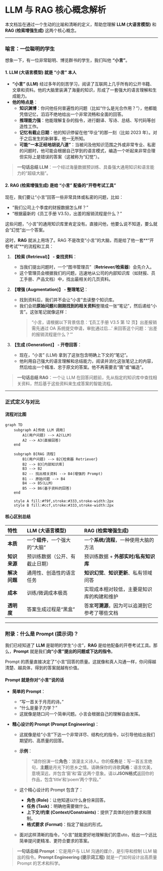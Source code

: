 # LLM 与 RAG 核心概念解析

本文档旨在通过一个生动的比喻和清晰的定义，帮助您理解 **LLM (大语言模型)** 和 **RAG (检索增强生成)** 这两个核心概念。

---

### 喻言：一位聪明的学生

想象一下，有一位非常聪明、博览群书的学生，我们叫他 **“小言”**。

#### 1. LLM (大语言模型) 就是 “小言” 本人

*   **“小言” (LLM)** 经过多年的刻苦学习，阅读了互联网上几乎所有的公开书籍、文章和资料。他的大脑里装满了海量的知识，形成了一套强大的语言理解和生成能力。
*   **他的特点是**：
    *   **知识渊博**：你问他任何普遍性的问题（比如“什么是光合作用？”），他都能凭借记忆，滔滔不绝地给出一个非常流畅和全面的回答。
    *   **推理能力强**：他能理解复杂的指令，进行翻译、写诗、总结、写代码等创造性工作。
    *   **记忆有截止日期**：他的知识停留在他“毕业”的那一刻（比如 2023 年）。对于之后发生的新鲜事，他一无所知。
    *   **可能“一本正经地胡说八道”**：当被问及他知识范围之外或非常专业、私密的问题时，他可能会根据自己学到的语言模式，编造一个听起来非常合理但实际上是错误的答案（这被称为“幻觉”）。

> **一句话总结 LLM**：一个经过海量数据预训练、具备强大通用知识和语言能力的“超级大脑”。

#### 2. RAG (检索增强生成) 是给 “小言” 配备的“开卷考试工具”

现在，我们要让“小言”回答一些非常具体或私密的问题，比如：

*   “我们公司上个季度的财报数据怎么样？”
*   “根据最新的《员工手册 V3.5》，出差的报销流程是什么？”

这些问题，“小言”的通用知识库里肯定没有。直接问他，他要么说不知道，要么就会“幻觉”出一个答案。

这时，**RAG** 就派上用场了。RAG 不是改变“小言”的大脑，而是给了他一套**“开卷考试”**的流程和工具：

1.  **【检索 (Retrieval)】 - 查找资料**：
    *   当我们提出问题时，一个“图书管理员”（**Retriever/检索器**）会先介入。
    *   这个管理员会根据我们的问题，迅速地从公司的内部知识库（如财报、员工手册、产品文档）中，找出最相关的几页资料。

2.  **【增强 (Augmentation)】 - 整理笔记**：
    *   找到资料后，我们并不会让“小言”去读整个知识库。
    *   我们会把**原始问题**和**刚刚找到的相关资料**整理成一张“笔记”，然后递给“小言”。这张笔记就像这样：
        > “小言，请根据以下背景信息：‘【员工手册 V3.5 第 12 页】出差报销需先通过 OA 系统提交申请，审批通过后...’ 来回答这个问题：‘出差的报销流程是什么？’”

3.  **【生成 (Generation)】 - 开卷回答**：
    *   现在，“小言” (LLM) 拿到了这张包含明确上下文的“笔记”。
    *   他利用自己强大的语言理解和总结能力，阅读并消化这张笔记上的内容，然后给出一个精准、忠于原文的答案。他不再需要去“猜”或“编造”。

> **一句话总结 RAG**：一个让 LLM 在回答问题前，先从指定的知识库中查找相关资料，然后基于这些资料来生成答案的智能流程。

---

### 正式定义与对比

#### 流程对比图

```mermaid
graph TD
    subgraph A[传统 LLM 调用]
        A1(用户问题) --> A2(LLM)
        A2 --> A3(直接回答)
    end

    subgraph B[RAG 流程]
        B1(用户问题) --> B2{检索器 Retriever}
        B2 --> B3[内部知识库]
        B3 --> B2
        B2 -- 找出相关资料 --> B4(增强的 Prompt)
        B1 -- 原始问题 --> B4
        B4 --> B5(LLM)
        B5 --> B6(基于资料的回答)
    end

    style A fill:#f9f,stroke:#333,stroke-width:2px
    style B fill:#ccf,stroke:#333,stroke-width:2px
```

#### 核心区别总结

| 特性 | LLM (大语言模型) | RAG (检索增强生成) |
| :--- | :--- | :--- |
| **本质** | 一个**组件**，一个强大的“大脑” | 一个**系统/流程**，一种使用大脑的方法 |
| **知识来源** | 预训练数据（公开、有截止日期） | 预训练数据 + **外部实时/私有知识库** |
| **解决问题** | 通用性、创造性的语言任务 | **知识幻觉**、**知识更新**、私有领域问答 |
| **成本** | 训练/微调成本极高 | 实现成本相对较低，主要是知识库的构建和维护 |
| **透明度** | 答案生成过程是“黑盒” | 答案**可溯源**，因为可以追溯到它参考了哪些文档 |

---

### 附录：什么是 Prompt (提示词)？

我们已经知道了 **LLM** 是聪明的学生“小言”，**RAG** 是给他配备的开卷考试工具。那么，**Prompt** 就是我们**向“小言”提出的问题或下达的指令**。

Prompt 的质量直接决定了“小言”回答的质量。这就像和真人沟通一样，你问得越清楚、越具体，得到的答案就越有价值。

#### Prompt 就是你对“小言”说的话

*   **简单的 Prompt**：
    *   “写一首关于月亮的诗。”
    *   “什么是量子力学？”
    *   这就像是随口问一个简单问题。小言会根据自己的理解自由发挥。

*   **精心设计的 Prompt (Prompt Engineering)**：
    *   这就像是给“小言”下达一个非常详尽、结构化的指令，以引导他给出我们期望的、高质量的回答。
    *   **示例**：
        > “请你扮演一位**角色**：浪漫主义诗人。你的**任务**是：写一首五言绝句，**主题**是月光下的思乡之情。请确保你的诗歌**风格**：语言优美，意境深远，并包含‘窗’和‘霜’这两个意象。请以**JSON格式**返回你的作品，包含‘title’和‘poem’两个字段。”

    *   这个精心设计的 Prompt 包含了：
        *   **角色 (Role)**：让他知道以什么身份来回答。
        *   **任务 (Task)**：明确他需要做什么。
        *   **上下文/约束 (Context/Constraints)**：提供了具体的创作要求和限制。
        *   **格式要求 (Format)**：指定了输出的形式。

    *   面对这样清晰的指令，“小言”就能更好地理解我们的意uto，给出一个远比简单提问更精准、更符合要求的答案。

> **一句话总结 Prompt**：它是用户与 LLM 沟通的媒介，是引导和控制 LLM 输出的指令。**Prompt Engineering (提示词工程)** 就是一门如何设计出高质量 Prompt 的艺术和科学。
